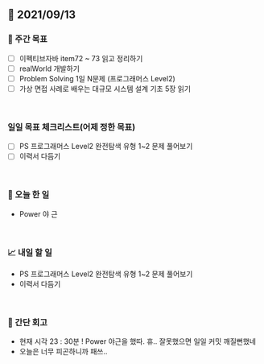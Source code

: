## 📅 2021/09/13


### 👏 주간 목표
- [ ] 이펙티브자바 item72 ~ 73 읽고 정리하기
- [ ] realWorld 개발하기
- [ ] Problem Solving 1일 N문제 (프로그래머스 Level2)
- [ ] 가상 면접 사례로 배우는 대규모 시스템 설계 기초 5장 읽기

<br/>

### 일일 목표 체크리스트(어제 정한 목표)

- [ ] PS 프로그래머스 Level2 완전탐색 유형 1~2 문제 풀어보기
- [ ] 이력서 다듬기

<br/>

### 💯 오늘 한 일

- Power 야 근

<br/>

### 📈 내일 할 일

- PS 프로그래머스 Level2 완전탐색 유형 1~2 문제 풀어보기
- 이력서 다듬기

<br/>

### 🤔 간단 회고

- 현재 시각 23 : 30분 ! Power 야근을 했따. 휴.. 잘못했으면 일일 커밋 깨질뻔했네
- 오늘은 너무 피곤하니까 패쓰..

